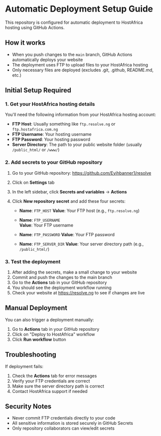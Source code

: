 # Automatic Deployment Setup Guide

This repository is configured for automatic deployment to HostAfrica hosting using GitHub Actions.

## How it works

- When you push changes to the `main` branch, GitHub Actions automatically deploys your website
- The deployment uses FTP to upload files to your HostAfrica hosting
- Only necessary files are deployed (excludes .git, .github, README.md, etc.)

## Initial Setup Required

### 1. Get your HostAfrica hosting details

You'll need the following information from your HostAfrica hosting account:
- **FTP Host**: Usually something like `ftp.resolve.ng` or `ftp.hostafrica.com.ng`
- **FTP Username**: Your hosting username
- **FTP Password**: Your hosting password  
- **Server Directory**: The path to your public website folder (usually `/public_html/` or `/www/`)

### 2. Add secrets to your GitHub repository

1. Go to your GitHub repository: https://github.com/Eyihbanner1/resolve
2. Click on **Settings** tab
3. In the left sidebar, click **Secrets and variables** → **Actions**
4. Click **New repository secret** and add these four secrets:

   - **Name**: `FTP_HOST`
     **Value**: Your FTP host (e.g., `ftp.resolve.ng`)
   
   - **Name**: `FTP_USERNAME`  
     **Value**: Your FTP username
   
   - **Name**: `FTP_PASSWORD`
     **Value**: Your FTP password
   
   - **Name**: `FTP_SERVER_DIR`
     **Value**: Your server directory path (e.g., `/public_html/`)

### 3. Test the deployment

1. After adding the secrets, make a small change to your website
2. Commit and push the changes to the main branch
3. Go to the **Actions** tab in your GitHub repository
4. You should see the deployment workflow running
5. Check your website at https://resolve.ng to see if changes are live

## Manual Deployment

You can also trigger a deployment manually:
1. Go to **Actions** tab in your GitHub repository
2. Click on "Deploy to HostAfrica" workflow
3. Click **Run workflow** button

## Troubleshooting

If deployment fails:
1. Check the **Actions** tab for error messages
2. Verify your FTP credentials are correct
3. Make sure the server directory path is correct
4. Contact HostAfrica support if needed

## Security Notes

- Never commit FTP credentials directly to your code
- All sensitive information is stored securely in GitHub Secrets
- Only repository collaborators can view/edit secrets
